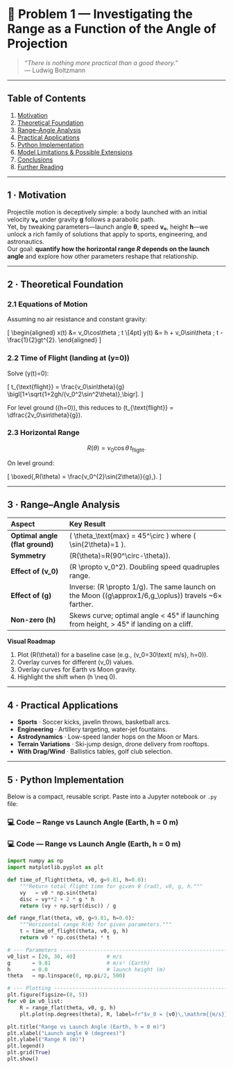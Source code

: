 # 🏹 Problem 1 — Investigating the Range as a Function of the Angle of Projection

> *“There is nothing more practical than a good theory.”*  
> — Ludwig Boltzmann

---

## Table of Contents
1. [Motivation](#motivation)  
2. [Theoretical Foundation](#theory)  
3. [Range–Angle Analysis](#analysis)  
4. [Practical Applications](#applications)  
5. [Python Implementation](#implementation)  
6. [Model Limitations & Possible Extensions](#limitations)  
7. [Conclusions](#conclusions)  
8. [Further Reading](#references)  

---

<a name="motivation"></a>
## 1 · Motivation
Projectile motion is deceptively simple: a body launched with an initial velocity **v₀** under gravity **g** follows a parabolic path.  
Yet, by tweaking parameters—launch angle **θ**, speed **v₀**, height **h**—we unlock a rich family of solutions that apply to sports, engineering, and astronautics.  
Our goal: **quantify how the horizontal range _R_ depends on the launch angle** and explore how other parameters reshape that relationship.

---

<a name="theory"></a>
## 2 · Theoretical Foundation

### 2.1 Equations of Motion
Assuming no air resistance and constant gravity:

\[
\begin{aligned}
x(t) &= v_0\cos\theta \; t \\[4pt]
y(t) &= h + v_0\sin\theta \; t - \frac{1}{2}gt^{2}.
\end{aligned}
\]

### 2.2 Time of Flight (landing at \(y=0\))
Solve \(y(t)=0\):

\[
t_{\text{flight}}
  = \frac{v_0\sin\theta}{g}
    \bigl[1+\sqrt{1+2gh/(v_0^2\sin^2\theta)}\,\bigr].
\]

For level ground (\(h=0\)), this reduces to \(t_{\text{flight}} = \dfrac{2v_0\sin\theta}{g}\).

### 2.3 Horizontal Range
$$R(\theta) = v_0\cos\theta \, t_{\text{flight}}.$$

On level ground:

\[
\boxed{\,R(\theta) = \frac{v_0^{2}\sin(2\theta)}{g}\,}.
\]

---

<a name="analysis"></a>
## 3 · Range–Angle Analysis

| Aspect | Key Result |
| :--- | :--- |
| **Optimal angle (flat ground)** | \( \theta_\text{max} = 45^\circ \) where \( \sin(2\theta)=1 \). |
| **Symmetry** | \(R(\theta)=R(90^\circ-\theta)\). |
| **Effect of \(v_0\)** | \(R \propto v_0^2\). Doubling speed quadruples range. |
| **Effect of \(g\)** | Inverse: \(R \propto 1/g\). The same launch on the Moon (\(g\approx1/6\,g_\oplus\)) travels ~6× farther. |
| **Non-zero \(h\)** | Skews curve; optimal angle < 45° if launching from height, > 45° if landing on a cliff. |

**Visual Roadmap**

1. Plot \(R(\theta)\) for a baseline case (e.g., \(v_0=30\text{ m/s}, h=0\)).  
2. Overlay curves for different \(v_0\) values.  
3. Overlay curves for Earth vs Moon gravity.  
4. Highlight the shift when \(h \neq 0\).

---

<a name="applications"></a>
## 4 · Practical Applications
- **Sports** · Soccer kicks, javelin throws, basketball arcs.  
- **Engineering** · Artillery targeting, water-jet fountains.  
- **Astrodynamics** · Low-speed lander hops on the Moon or Mars.  
- **Terrain Variations** · Ski-jump design, drone delivery from rooftops.  
- **With Drag/Wind** · Ballistics tables, golf club selection.

---

<a name="implementation"></a>
## 5 · Python Implementation

Below is a compact, reusable script. Paste into a Jupyter notebook or `.py` file:

### 💻 Code ‒ Range vs Launch Angle (Earth, h = 0 m)

### 💻 Code — Range vs Launch Angle (Earth, h = 0 m)

```python
import numpy as np
import matplotlib.pyplot as plt

def time_of_flight(theta, v0, g=9.81, h=0.0):
    """Return total flight time for given θ (rad), v0, g, h."""
    vy   = v0 * np.sin(theta)
    disc = vy**2 + 2 * g * h
    return (vy + np.sqrt(disc)) / g

def range_flat(theta, v0, g=9.81, h=0.0):
    """Horizontal range R(θ) for given parameters."""
    t = time_of_flight(theta, v0, g, h)
    return v0 * np.cos(theta) * t

# --- Parameters ------------------------------------------------------------
v0_list = [20, 30, 40]          # m/s
g       = 9.81                  # m/s² (Earth)
h       = 0.0                   # launch height (m)
theta   = np.linspace(0, np.pi/2, 500)

# --- Plotting --------------------------------------------------------------
plt.figure(figsize=(8, 5))
for v0 in v0_list:
    R = range_flat(theta, v0, g, h)
    plt.plot(np.degrees(theta), R, label=fr"$v_0 = {v0}\,\mathrm{{m/s}}$")

plt.title("Range vs Launch Angle (Earth, h = 0 m)")
plt.xlabel("Launch angle θ (degrees)")
plt.ylabel("Range R (m)")
plt.legend()
plt.grid(True)
plt.show()
